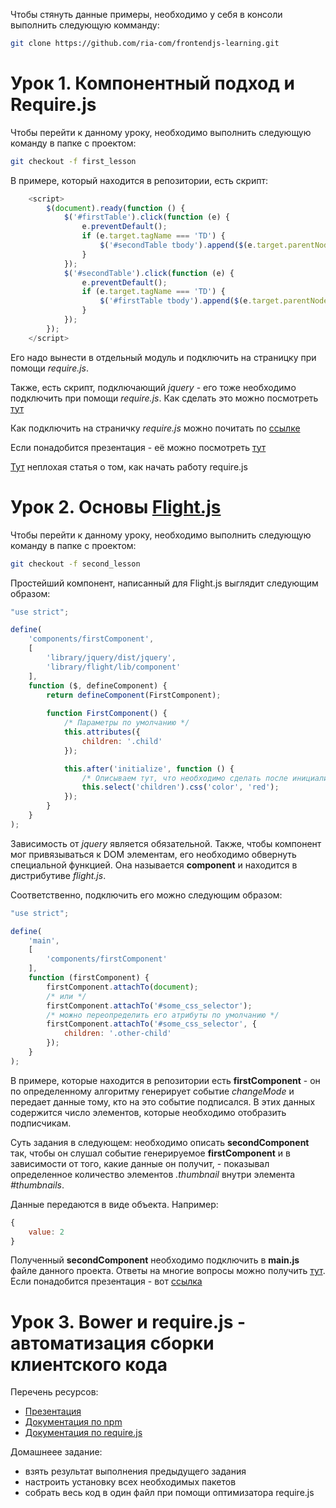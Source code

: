 Чтобы стянуть данные примеры, необходимо у себя в консоли выполнить следующую комманду:
```bash
git clone https://github.com/ria-com/frontendjs-learning.git
```

Урок 1. Компонентный подход и Require.js
===================

Чтобы перейти к данному уроку, необходимо выполнить следующую команду в папке с проектом:
```bash
git checkout -f first_lesson
```

В примере, который находится в репозитории, есть скрипт:

```javascript
    <script>
        $(document).ready(function () {
            $('#firstTable').click(function (e) {
                e.preventDefault();
                if (e.target.tagName === 'TD') {
                    $('#secondTable tbody').append($(e.target.parentNode));
                }
            });
            $('#secondTable').click(function (e) {
                e.preventDefault();
                if (e.target.tagName === 'TD') {
                    $('#firstTable tbody').append($(e.target.parentNode));
                }
            });
        });
    </script>
```
Его надо вынести в отдельный модуль и подключить на страницку при помощи *require.js*.

Также, есть скрипт, подключающий *jquery* - его тоже необходимо подключить при помощи *require.js*. Как сделать это можно посмотреть [тут](http://requirejs.org/docs/api.html#config-shim)

Как подключить на страничку *require.js* можно почитать по [ссылке](http://requirejs.org/docs/start.html#get)

Если понадобится презентация - её можно посмотреть [тут](https://docs.google.com/a/ria.com/presentation/d/1tX7CKmrJ6ebHGyWIdbWsxoSzvK3gSGVA_mq-ArJPk-o/edit?usp=sharing)

[Тут](http://habrahabr.ru/post/152833/) неплохая статья о том, как начать работу require.js

Урок 2. Основы [Flight.js](https://github.com/flightjs/flight)
========================

Чтобы перейти к данному уроку, необходимо выполнить следующую команду в папке с проектом:
```bash
git checkout -f second_lesson
```

Простейший компонент, написанный для Flight.js выглядит следующим образом:

```javascript
"use strict";

define(
    'components/firstComponent',
    [
        'library/jquery/dist/jquery',
        'library/flight/lib/component'
    ],
    function ($, defineComponent) {
        return defineComponent(FirstComponent);
        
        function FirstComponent() {
            /* Параметры по умолчанию */
            this.attributes({
                children: '.child'
            });

            this.after('initialize', function () {
                /* Описываем тут, что необходимо сделать после инициализации */
                this.select('children').css('color', 'red');
            });
        }
    }
);
```

Зависимость от *jquery* является обязательной. Также, чтобы компонент мог привязываться к DOM элементам, его необходимо обвернуть специальной функцией. Она называется **component** и находится в дистрибутиве *flight.js*.

Соответственно, подключить его можно следующим образом:

```javascript
"use strict";

define(
    'main',
    [
        'components/firstComponent'
    ],
    function (firstComponent) {
        firstComponent.attachTo(document);
        /* или */
        firstComponent.attachTo('#some_css_selector');
        /* можно переопределить его атрибуты по умолчанию */
        firstComponent.attachTo('#some_css_selector', {
            children: '.other-child'
        });
    }
);
```

В примере, которые находится в репозитории есть **firstComponent** - он по определенному алгоритму генерирует событие *changeMode* и передает данные тому, кто на это событие подписался. В этих данных содержится число элементов, которые необходимо отобразить подписчикам.

Суть задания в следующем: необходимо описать **secondComponent** так, чтобы он слушал событие генерируемое **firstComponent** и в зависимости от того, какие данные он получит, - показывал определенное количество элементов *.thumbnail* внутри элемента *#thumbnails*.

Данные передаются в виде объекта. Например:

```javascript
{
    value: 2
}
```

Полученный **secondComponent** необходимо подключить в **main.js** файле данного проекта.
Ответы на многие вопросы можно получить [тут](https://github.com/flightjs/flight/blob/master/doc/README.md).
Если понадобится презентация - вот [ссылка](https://docs.google.com/a/ria.com/presentation/d/1HAVzKiqfnLg3Wmh0wsG6zGdhnZmZ0g-hj2kOLosItCA/edit?usp=sharing)

Урок 3. Bower и require.js - автоматизация сборки клиентского кода
==================================================================
Перечень ресурсов:
- [Презентация](https://docs.google.com/a/ria.com/presentation/d/1ZtigTbWKPJm5oj03Ce3yMJ56MDYxQ-CPkArZhxlvlHs/edit?usp=sharing)
- [Документация по npm](https://www.npmjs.org/doc/misc/npm-scripts.html)
- [Документация по require.js](http://requirejs.org/docs/optimization.html#wholeproject)

Домашнеее задание: 
- взять результат выполнения предыдущего задания
- настроить установку всех необходимых пакетов
- собрать весь код в один файл при помощи оптимизатора require.js
